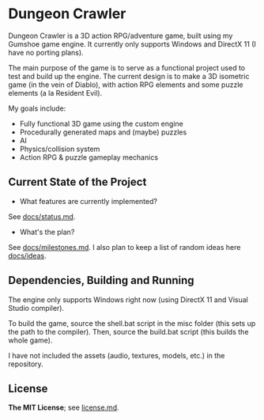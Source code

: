 Dungeon Crawler
=======

Dungeon Crawler is a 3D action RPG/adventure game, built using my Gumshoe game engine.
It currently only supports Windows and DirectX 11 (I have no porting plans).

The main purpose of the game is to serve as a functional project used to test and build up the engine.  The current design is to make a 3D isometric game (in the vein of Diablo), with action RPG elements and some puzzle elements (a la Resident Evil).

My goals include:

* Fully functional 3D game using the custom engine
* Procedurally generated maps and (maybe) puzzles
* AI
* Physics/collision system
* Action RPG & puzzle gameplay mechanics


Current State of the Project
----------------------------

 - What features are currently implemented?

See [docs/status.md](/docs/status.md).

 - What's the plan?

See [docs/milestones.md](/docs/milestones.md). I also plan to keep a list of random ideas here [docs/ideas](/docs/ideas).


Dependencies, Building and Running
----------------------------------

The engine only supports Windows right now (using DirectX 11 and Visual Studio compiler).

To build the game, source the shell.bat script in the misc folder (this sets up the path to the compiler).  Then, source the build.bat script (this builds the whole game).

I have not included the assets (audio, textures, models, etc.) in the repository.


License
-------

**The MIT License**; see [license.md](license.md).

